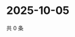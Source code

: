 # 2025-10-05

共 0 条

<!-- BEGIN ZHIHUVIDEO -->
<!-- 最后更新时间 Sun Oct 05 2025 10:26:37 GMT+0800 (China Standard Time) -->

<!-- END ZHIHUVIDEO -->
